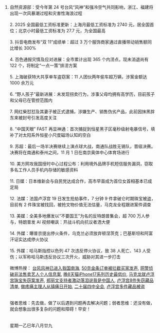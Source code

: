 1. 自然资源部：受今年第 24 号台风“风神”和强冷空气共同影响，浙江、福建将出现一次风暴潮过程和灾害性海浪过程 </br></br> 2. 2025 全国最低工资标准更新：上海月最低工资标准为 2740 元，居全国首位；北京小时最低工资标准为 27.7 元，为全国最高 </br></br> 3. 抖音电商发布“双 11”成绩单：超过 3 万个服饰商家通过直播带动销售额同比增长 300% </br></br> 4. 百色通报灾情及应对进展：全市累计出现 365 个内涝点，现未消退尚有 122 个，将制定“一点一策”排涝方案 </br></br> 5. 上海破获特大共享单车盗窃案：11 人团伙两年偷车超万辆，涉案金额达 1000 余万元 </br></br> 6. “野人孩子”最新进展：未发现拐卖行为，涉事父母均拥有高学历，目前孩子和父母已在管控范围内 </br></br> 7. 网红柴怼怼及其妻子被正式逮捕，涉嫌生产、销售伪劣产品，此前因抹黑胖东来被封号引发高度关注 </br></br> 8. “中国天眼” FAST 再显神通：首次捕捉到恒星黑子区毫秒级射电暴信号，填补了对太阳系外恒星小尺度磁场认知的空白 </br></br> 9. 苏超：最后一场半决赛继续上演点球大战，南通队战胜无锡队，晋级决赛。决赛将在南通和泰州之间，11 月 1 日在南京奥体中心体育场进行 </br></br> 10. 美方网攻我国授时中心过程公布：利用境外品牌手机短信服务漏洞，窃取多名工作人员手机内存储的敏感资料 </br></br> 11. 日媒：日本维新会与自民党达成合作，高市早苗成为首位女首相基本已成定局 </br></br> 12. 法媒：法国卢浮宫 19 日发生抢劫事件，7 分钟 9 件拿破仑时期珠宝被盗，目前有 2 件珠宝被找回，被抢文物价值无法估量，马克龙全程跟进案件调查 </br></br> 13. 美媒：全美多地爆发以“不要国王”为名的反特朗普集会，超 700 万人参与，特朗普发 AI 视频嘲讽：开战斗机向抗议者洒大便 </br></br> 14. 外媒：曝普京提出停火条件，乌克兰必须放弃顿涅茨克；巴基斯坦和阿富汗证实达成停火协议 </br></br> 15. 外媒：哈马斯指控以色列 47 次违反停火协议，致 38 人死亡、143 人受伤；以军称哈马斯违反协议三次开火，威胁对其进一步打击 </br></br> 微博热搜：  [台风风神已进入我国南海](https://s.weibo.com/weibo?q=%E5%8F%B0%E9%A3%8E%E9%A3%8E%E7%A5%9E%E5%B7%B2%E8%BF%9B%E5%85%A5%E6%88%91%E5%9B%BD%E5%8D%97%E6%B5%B7),  [50克金条订单被拦截买家发声](https://s.weibo.com/weibo?q=50%E5%85%8B%E9%87%91%E6%9D%A1%E8%AE%A2%E5%8D%95%E8%A2%AB%E6%8B%A6%E6%88%AA%E4%B9%B0%E5%AE%B6%E5%8F%91%E5%A3%B0),  [网警侦破非法售卖艺人个人信息案](https://s.weibo.com/weibo?q=%E7%BD%91%E8%AD%A6%E4%BE%A6%E7%A0%B4%E9%9D%9E%E6%B3%95%E5%94%AE%E5%8D%96%E8%89%BA%E4%BA%BA%E4%B8%AA%E4%BA%BA%E4%BF%A1%E6%81%AF%E6%A1%88),  [晚8天猫iPhone17系列历史最低价](https://s.weibo.com/weibo?q=%E6%99%9A8%E5%A4%A9%E7%8C%ABiPhone17%E7%B3%BB%E5%88%97%E5%8E%86%E5%8F%B2%E6%9C%80%E4%BD%8E%E4%BB%B7),  [马克龙就卢浮宫珠宝失窃案发声](https://s.weibo.com/weibo?q=%E9%A9%AC%E5%85%8B%E9%BE%99%E5%B0%B1%E5%8D%A2%E6%B5%AE%E5%AE%AB%E7%8F%A0%E5%AE%9D%E5%A4%B1%E7%AA%83%E6%A1%88%E5%8F%91%E5%A3%B0),  [郑丽文支持者激动落泪说我是中国人](https://s.weibo.com/weibo?q=%E9%83%91%E4%B8%BD%E6%96%87%E6%94%AF%E6%8C%81%E8%80%85%E6%BF%80%E5%8A%A8%E8%90%BD%E6%B3%AA%E8%AF%B4%E6%88%91%E6%98%AF%E4%B8%AD%E5%9B%BD%E4%BA%BA),  [卢浮宫8件失窃藏品清单](https://s.weibo.com/weibo?q=%E5%8D%A2%E6%B5%AE%E5%AE%AB8%E4%BB%B6%E5%A4%B1%E7%AA%83%E8%97%8F%E5%93%81%E6%B8%85%E5%8D%95),  [做疼痛主理人从镇痛日开始](https://s.weibo.com/weibo?q=%E5%81%9A%E7%96%BC%E7%97%9B%E4%B8%BB%E7%90%86%E4%BA%BA%E4%BB%8E%E9%95%87%E7%97%9B%E6%97%A5%E5%BC%80%E5%A7%8B),  [二十届四中全会](https://s.weibo.com/weibo?q=%E4%BA%8C%E5%8D%81%E5%B1%8A%E5%9B%9B%E4%B8%AD%E5%85%A8%E4%BC%9A),  [卢浮宫多件藏品被盗](https://s.weibo.com/weibo?q=%E5%8D%A2%E6%B5%AE%E5%AE%AB%E5%A4%9A%E4%BB%B6%E8%97%8F%E5%93%81%E8%A2%AB%E7%9B%97)
</br></br></br>强者思维：先去做，做了以后遇到问题再去解决问题；弱者思维：还没有做，就会想象出很多复杂的问题和障碍！早安！</br></br></br>星期一乙巳年八月廿九